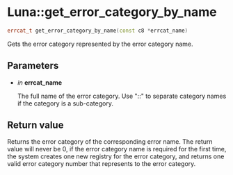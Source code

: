 # Luna::get_error_category_by_name

```c++
errcat_t get_error_category_by_name(const c8 *errcat_name)
```

Gets the error category represented by the error category name. 



## Parameters
* *in* **errcat_name**

    The full name of the error category. Use "::" to separate category names if the category is a sub-category. 

## Return value
Returns the error category of the corresponding error name. The return value will never be 0, if the error category name is required for the first time, the system creates one new registry for the error category, and returns one valid error category number that represents to the error category. 

